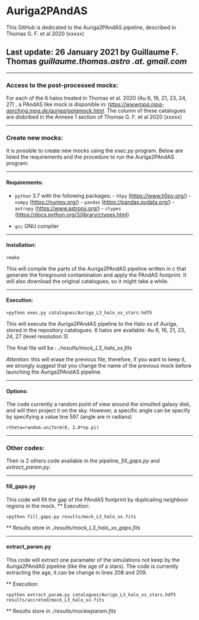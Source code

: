 # Auriga2PAndAS

This GitHub is dedicated to the Auriga2PAndAS pipeline, described in Thomas G. F. et al 2020 (xxxxx)

## Last update: 26 January 2021 by Guillaume F. Thomas *guillaume.thomas.astro .at. gmail.com*


-------------------------------------------------------------------------------------------------------------------------------
### Access to the post-processed mocks:

For each of the 6 halos treated in Thomas et al. 2020 (Au 6, 16, 21, 23, 24, 27) , a PAndAS like mock is disponible in:  *https://wwwmpa.mpa-garching.mpg.de/auriga/gaiamock.html*.
The column of these catalogues are disbribed in the Annexe 1 section of Thomas G. F. et al 2020 (xxxxx)



-------------------------------------------------------------------------------------------------------------------------------
### Create new mocks:

It is possible to create new mocks using the *exec.py* program. Below are listed the requirements and the procedure to run the Auriga2PAndAS program:


_______________________________________________________________
#### Requirements:

* `python` 3.7 with the following packages:
            - `h5py`     (https://www.h5py.org/)
            - `numpy`  (https://numpy.org/)
            - `pandas` (https://pandas.pydata.org/)
            - `astropy` (https://www.astropy.org/)
            - `ctypes`   (https://docs.python.org/3/library/ctypes.html)

* `gcc` GNU compiler 

_______________________________________________________________
#### Installation:

	>make

This will compile the parts of the Auriga2PAndAS pipeline written in c that generate the foreground contamination and apply the PAndAS footprint. It will also download the original catalogues, so it might take a while.


_______________________________________________________________
#### Execution:

	>python exec.py catalogues/Auriga_L3_halo_xx_stars.hdf5

This will execute the Auriga2PAndAS pipeline to the Halo xx of Auriga, stored in the repository catalogues. 6 halos are available: Au 6, 16, 21, 23, 24, 27 (level resolution 3)

The final file will be :
*./results/mock_L3_halo_xx.fits*

*Attention:* this will erase the previous file, therefore, if you want to keep it, we strongly suggest that you change the name of the previous mock before launching the  Auriga2PAndAS pipeline.

_______________________________________________________________
#### Options:

The code currently a random point of view around the simulted galaxy disk, and will then project it on the sky. However, a specific angle can be specify by specifying a value line 597 (angle are in radians)

	>theta=random.uniform(0, 2.0*np.pi)


-------------------------------------------------------------------------------------------------------------------------------
### Other codes:

Their is 2 others code available in the pipeline,  *fill_gaps.py* and *extract_param.py*.

_______________________________________________________________
#### fill_gaps.py

This code will fill the gap of the PAndAS footprint by duplicating neighboor regions in the mock.
** Execution: 

	>python fill_gaps.py results/mock_L3_halo_xx.fits 
	
** Results store in *./results/mock_L3_halo_xx_gaps.fits*


_______________________________________________________________
#### extract_param.py

This code will extract  one paramater of the simulations not keep by the Auriga2PAndAS pipeline (like the age of a stars). 
The code is currently extracting the age, it can be change in lines 208 and 209.

** Execution: 

	>python extract_param.py catalogues/Auriga_L3_halo_xx_stars.hdf5 results/accreted/mock_L3_halo_xx.fits
	
** Results store in *./results/mockwparam.fits*
